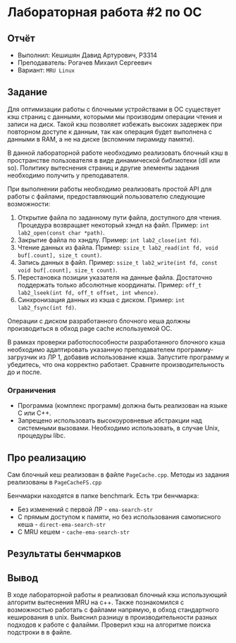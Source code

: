 # Лабораторная работа #2 по ОС
## Отчёт

* Выполнил: Кешишян Давид Артурович, P3314
* Преподаватель: Рогачев Михаил Сергеевич
* Вариант: `MRU Linux`

## Задание

Для оптимизации работы с блочными устройствами в ОС существует кэш страниц с данными, которыми мы производим операции чтения и записи на диск. Такой кэш позволяет избежать высоких задержек при повторном доступе к данным, так как операция будет выполнена с данными в RAM, а не на диске (вспомним пирамиду памяти).

В данной лабораторной работе необходимо реализовать блочный кэш в пространстве пользователя в виде динамической библиотеки (dll или so). Политику вытеснения страниц и другие элементы задания необходимо получить у преподавателя.

При выполнении работы необходимо реализовать простой API для работы с файлами, предоставляющий пользователю следующие возможности:

1. Открытие файла по заданному пути файла, доступного для чтения. Процедура возвращает некоторый хэндл на файл. Пример:
`int lab2_open(const char *path)`.
2. Закрытие файла по хэндлу. Пример:
`int lab2_close(int fd)`.
3. Чтение данных из файла. Пример:
`ssize_t lab2_read(int fd, void buf[.count], size_t count)`.
4. Запись данных в файл. Пример:
`ssize_t lab2_write(int fd, const void buf[.count], size_t count)`.
5. Перестановка позиции указателя на данные файла. Достаточно поддержать только абсолютные координаты. Пример:
`off_t lab2_lseek(int fd, off_t offset, int whence)`.
6. Синхронизация данных из кэша с диском. Пример:
`int lab2_fsync(int fd)`.

Операции с диском разработанного блочного кеша должны производиться в обход page cache используемой ОС.

В рамках проверки работоспособности разработанного блочного кэша необходимо адаптировать указанную преподавателем программу-загрузчик из ЛР 1, добавив использование кэша. Запустите программу и убедитесь, что она корректно работает. Сравните производительность до и после.

### Ограничения
* Программа (комплекс программ) должна быть реализован на языке C или C++.
* Запрещено использовать высокоуровневые абстракции над системными вызовами. Необходимо использовать, в случае Unix, процедуры libc.

## Про реализацию

Сам блочный кеш реализован в файле `PageCache.cpp`. Методы из задания реализованы в `PageCacheFS.cpp`

Бенчмарки находятся в папке benchmark. Есть три бенчмарка:
* Без изменений с первой ЛР - `ema-search-str`
* С прямым доступом к памяти, но без использования самописного кеша - `direct-ema-search-str`
* С MRU кешем - `cache-ema-search-str`

## Результаты бенчмарков



## Вывод

В ходе лабораторной работы я реализовал блочный кэш использующий алгоритм вытеснения MRU на c++. Также познакомился с возможностью работать с файлами напрямую, в обход стандартного кеширования в unix. Выяснил разницу в производительности разных подходов к работе с фалайми. Проверил кэш на алгоритме поиска подстроки в в файле.